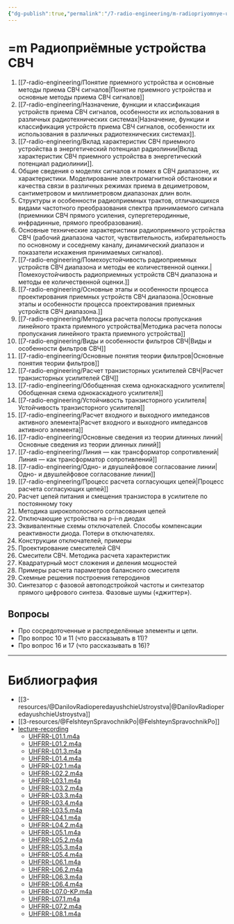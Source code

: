 ```yaml
---
{"dg-publish":true,"permalink":"/7-radio-engineering/m-radiopriyomnye-ustrojstva-sv-ch/","title":"=m Радиоприёмные устройства СВЧ"}
---
```



# =m Радиоприёмные устройства СВЧ

1. [[7-radio-engineering/Понятие приемного устройства и основные методы приема СВЧ сигналов\|Понятие приемного устройства и основные методы приема СВЧ сигналов]]
2. [[7-radio-engineering/Назначение, функции и классификация устройств приема СВЧ сигналов, особенности их использования в различных радиотехнических системах\|Назначение, функции и классификация устройств приема СВЧ сигналов, особенности их использования в различных радиотехнических системах]].
3. [[7-radio-engineering/Вклад характеристик СВЧ приемного устройства в энергетический потенциал радиолинии\|Вклад характеристик СВЧ приемного устройства в энергетический потенциал радиолинии]].
4. Общие сведения о моделях сигналов и помех в СВЧ диапазоне, их характеристики. Моделирование электромагнитной обстановки и качества связи в различных режимах приема в дециметровом, сантиметровом и миллиметровом диапазонах длин волн.
5. Структуры и особенности радиоприемных трактов, отличающихся видами частотного преобразования спектра принимаемого сигнала (приемники СВЧ прямого усиления, супергетеродинные, инфрадинные, прямого преобразования).
6. Основные технические характеристики радиоприемного устройства СВЧ (рабочий диапазона частот, чувствительность, избирательность по основному и соседнему каналу, динамический диапазон и показатели искажения принимаемых сигналов).
7. [[7-radio-engineering/Помехоустойчивость радиоприемных устройств СВЧ диапазона и методы ее количественной оценки.\|Помехоустойчивость радиоприемных устройств СВЧ диапазона и методы ее количественной оценки.]]
8. [[7-radio-engineering/Основные этапы и особенности процесса проектирования приемных устройств СВЧ диапазона.\|Основные этапы и особенности процесса проектирования приемных устройств СВЧ диапазона.]]
9. [[7-radio-engineering/Методика расчета полосы пропускания линейного тракта приемного устройства\|Методика расчета полосы пропускания линейного тракта приемного устройства]]
10. [[7-radio-engineering/Виды и особенности фильтров СВЧ\|Виды и особенности фильтров СВЧ]]
11. [[7-radio-engineering/Основные понятия теории фильтров\|Основные понятия теории фильтров]]
12. [[7-radio-engineering/Расчет транзисторных усилителей СВЧ\|Расчет транзисторных усилителей СВЧ]]
13. [[7-radio-engineering/Обобщенная схема однокаскадного усилителя\|Обобщенная схема однокаскадного усилителя]]
14. [[7-radio-engineering/Устойчивость транзисторного усилителя\|Устойчивость транзисторного усилителя]]
15. [[7-radio-engineering/Расчет входного и выходного импедансов активного элемента\|Расчет входного и выходного импедансов активного элемента]]
16. [[7-radio-engineering/Основные сведения из теории длинных линий\|Основные сведения из теории длинных линий]]
17. [[7-radio-engineering/Линия — как трансформатор сопротивлений\|Линия — как трансформатор сопротивлений]]
18. [[7-radio-engineering/Одно- и двушлейфовое согласование линии\|Одно- и двушлейфовое согласование линии]]
19. [[7-radio-engineering/Процесс расчета согласующих цепей\|Процесс расчета согласующих цепей]] 
20. Расчет цепей питания и смещения транзистора в усилителе по постоянному току
21. Методика широкополосного согласования цепей
22. Отключающие устройства на p-i-n диодах
23. Эквивалентные схемы отключателей. Способы компенсации реактивности диода. Потери в отключателях.
24. Конструкции отключателей, примеры
25. Проектирование смесителей СВЧ
26. Смесители СВЧ. Методика расчета характеристик
27. Квадратурный мост сложения и деления мощностей
28. Примеры расчета параметров балансного смесителя
29. Схемные решения построения гетеродинов
30. Синтезатор с фазовой автоподстройкой частоты и синтезатор прямого цифрового синтеза. Фазовые шумы («джиттер»).

## Вопросы

- Про сосредоточенные и распределённые элементы и цепи.
- Про вопрос 10 и 11 (что рассказывать в 11)?
- Про вопрос 16 и 17 (что рассказывать в 16)?

---

# Библиография

- [[3-resources/@DanilovRadioperedayushchieUstroystva\|@DanilovRadioperedayushchieUstroystva]]
- [[3-resources/@FelshteynSpravochnikPo\|@FelshteynSpravochnikPo]]
- [lecture-recording](file:///C:%5CUsers%5CMojo%5CiCloudDrive%5C_university%5CDanilov%5Clecture-recording)
	- [UHFRR-L01.1.m4a](file:///C:%5CUsers%5CMojo%5CiCloudDrive%5C_university%5CDanilov%5Clecture-recording%5CUHFRR-L01.1.m4a)
	- [UHFRR-L01.2.m4a](file:///C:%5CUsers%5CMojo%5CiCloudDrive%5C_university%5CDanilov%5Clecture-recording%5CUHFRR-L01.2.m4a)
	- [UHFRR-L01.3.m4a](file:///C:%5CUsers%5CMojo%5CiCloudDrive%5C_university%5CDanilov%5Clecture-recording%5CUHFRR-L01.3.m4a)
	- [UHFRR-L01.4.m4a](file:///C:%5CUsers%5CMojo%5CiCloudDrive%5C_university%5CDanilov%5Clecture-recording%5CUHFRR-L01.4.m4a)
	- [UHFRR-L02.1.m4a](file:///C:%5CUsers%5CMojo%5CiCloudDrive%5C_university%5CDanilov%5Clecture-recording%5CUHFRR-L02.1.m4a)
	- [UHFRR-L02.2.m4a](file:///C:%5CUsers%5CMojo%5CiCloudDrive%5C_university%5CDanilov%5Clecture-recording%5CUHFRR-L02.2.m4a)
	- [UHFRR-L03.1.m4a](file:///C:%5CUsers%5CMojo%5CiCloudDrive%5C_university%5CDanilov%5Clecture-recording%5CUHFRR-L03.1.m4a)
	- [UHFRR-L03.2.m4a](file:///C:%5CUsers%5CMojo%5CiCloudDrive%5C_university%5CDanilov%5Clecture-recording%5CUHFRR-L03.2.m4a)
	- [UHFRR-L03.3.m4a](file:///C:%5CUsers%5CMojo%5CiCloudDrive%5C_university%5CDanilov%5Clecture-recording%5CUHFRR-L03.3.m4a)
	- [UHFRR-L03.4.m4a](file:///C:%5CUsers%5CMojo%5CiCloudDrive%5C_university%5CDanilov%5Clecture-recording%5CUHFRR-L03.4.m4a)
	- [UHFRR-L03.5.m4a](file:///C:%5CUsers%5CMojo%5CiCloudDrive%5C_university%5CDanilov%5Clecture-recording%5CUHFRR-L03.5.m4a)
	- [UHFRR-L04.1.m4a](file:///C:%5CUsers%5CMojo%5CiCloudDrive%5C_university%5CDanilov%5Clecture-recording%5CUHFRR-L04.1.m4a)
	- [UHFRR-L04.2.m4a](file:///C:%5CUsers%5CMojo%5CiCloudDrive%5C_university%5CDanilov%5Clecture-recording%5CUHFRR-L04.2.m4a)
	- [UHFRR-L05.1.m4a](file:///C:%5CUsers%5CMojo%5CiCloudDrive%5C_university%5CDanilov%5Clecture-recording%5CUHFRR-L05.1.m4a)
	- [UHFRR-L05.2.m4a](file:///C:%5CUsers%5CMojo%5CiCloudDrive%5C_university%5CDanilov%5Clecture-recording%5CUHFRR-L05.2.m4a)
	- [UHFRR-L05.3.m4a](file:///C:%5CUsers%5CMojo%5CiCloudDrive%5C_university%5CDanilov%5Clecture-recording%5CUHFRR-L05.3.m4a)
	- [UHFRR-L05.4.m4a](file:///C:%5CUsers%5CMojo%5CiCloudDrive%5C_university%5CDanilov%5Clecture-recording%5CUHFRR-L05.4.m4a)
	- [UHFRR-L06.1.m4a](file:///C:%5CUsers%5CMojo%5CiCloudDrive%5C_university%5CDanilov%5Clecture-recording%5CUHFRR-L06.1.m4a)
	- [UHFRR-L06.2.m4a](file:///C:%5CUsers%5CMojo%5CiCloudDrive%5C_university%5CDanilov%5Clecture-recording%5CUHFRR-L06.2.m4a)
	- [UHFRR-L06.3.m4a](file:///C:%5CUsers%5CMojo%5CiCloudDrive%5C_university%5CDanilov%5Clecture-recording%5CUHFRR-L06.3.m4a)
	- [UHFRR-L06.4.m4a](file:///C:%5CUsers%5CMojo%5CiCloudDrive%5C_university%5CDanilov%5Clecture-recording%5CUHFRR-L06.4.m4a)
	- [UHFRR-L07.0-KP.m4a](file:///C:%5CUsers%5CMojo%5CiCloudDrive%5C_university%5CDanilov%5Clecture-recording%5CUHFRR-L07.0-KP.m4a)
	- [UHFRR-L07.1.m4a](file:///C:%5CUsers%5CMojo%5CiCloudDrive%5C_university%5CDanilov%5Clecture-recording%5CUHFRR-L07.1.m4a)
	- [UHFRR-L07.2.m4a](file:///C:%5CUsers%5CMojo%5CiCloudDrive%5C_university%5CDanilov%5Clecture-recording%5CUHFRR-L07.2.m4a)
	- [UHFRR-L08.1.m4a](file:///C:%5CUsers%5CMojo%5CiCloudDrive%5C_university%5CDanilov%5Clecture-recording%5CUHFRR-L08.1.m4a)

